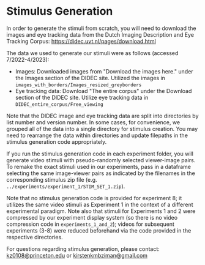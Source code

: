 # Stimulus Generation 

In order to generate the stimuli from scratch, you will need to download the images and eye tracking data from the Dutch Imaging Description and Eye Tracking Corpus: https://didec.uvt.nl/pages/download.html

The data we used to generate our stimuli were as follows (accessed 7/2022-4/2023):

- Images: Downloaded images from "Download the images here." under the Images section of the DIDEC site. Utilized the images in `images_with_borders/Images_resized_greyborders`
- Eye tracking data: Download "The entire corpus" under the Download section of the DIDEC site. Utilize eye tracking data in `DIDEC_entire_corpus/Free_viewing`

Note that the DIDEC image and eye tracking data are split into directories by list number and version number. In some cases, for convenience, we grouped all of the data into a single directory for stimulus creation. You may need to rearrange the data within directories and update filepaths in the stimulus generation code appropriately. 

If you run the stimulus generation code in each experiment folder, you will generate video stimuli with pseudo-randomly selected viewer-image pairs. To remake the exact stimuli used in our experiments, pass in a dataframe selecting the same image-viewer pairs as indicated by the filenames in the corresponding stimulus zip file (e.g. `../experiments/experiment_1/STIM_SET_1.zip`). 

Note  that no stimulus generation code is provided for experiment 8; it utilizes the same video stimuli as Experiment 1 in the context of a different experimental paradigm. Note also that stimuli for Experiments 1 and 2 were compressed by our experiment display system (so there is no video compression code in `experiments_1_and_2`); videos for subsequent experiments (3-8) were reduced beforehand via the code provided in the respective directories.

For questions regarding stimulus generation, please contact: kz0108@princeton.edu or kirstenkmbziman@gmail.com
